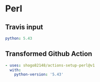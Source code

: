 # Perl

## Travis input

```yaml
python: 5.43
```

## Transformed Github Action

```yaml
- uses: shogo82148/actions-setup-perl@v1
  with:
    python-version: '5.43'
```
